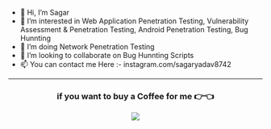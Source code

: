 - 👋 Hi, I’m Sagar
- 👀 I’m interested in Web Application Penetration Testing, Vulnerability Assessment & Penetration Testing, Android Penetration Testing, Bug Hunnting
- 🌱 I’m doing Network Penetration Testing
- 💞️ I’m looking to collaborate on Bug Hunnting Scripts
- 📫 You can contact me Here :- instagram.com/sagaryadav8742


---

<h3 align="center"> if you want to buy a Coffee for me 👉👈
<p></P>
<a href="https://www.buymeacoffee.com/sagaryadav8742"><img src="https://img.buymeacoffee.com/button-api/?text=Buy me a coffee&emoji=☕&slug=sagaryadav8742&button_colour=14bdb2&font_colour=000000&font_family=Cookie&outline_colour=000000&coffee_colour=FFDD00"></a>
</h3>

